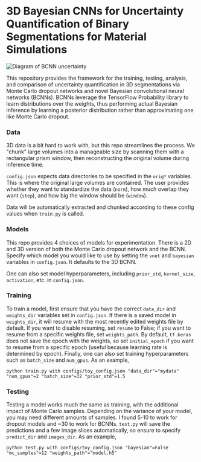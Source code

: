 # 3D Bayesian CNNs for Uncertainty Quantification of Binary Segmentations for Material Simulations

![Diagram of BCNN uncertainty](https://raw.githubusercontent.com/sandialabs/bcnn/master/unc.PNG)

This repository provides the framework for the training, testing, analysis, and comparison of uncertainty quantification in 3D segmentations via Monte Carlo dropout networks and novel Bayesian convolutional neural networks (BCNNs). BCNNs leverage the TensorFlow Probability library to learn distributions over the weights, thus performing actual Bayesian inference by learning a posterior distribution rather than approximating one like Monte Carlo dropout.  

### Data

3D data is a bit hard to work with, but this repo streamlines the process. We "chunk" large volumes into a manageable size by scanning them with a rectangular prism window, then reconstructing the original volume during inference time.  

`config.json` expects data directories to be specified in the `orig*` variables. This is where the original large volumes are contained. The user provides whether they want to standardize the data (`norm`), how much overlap they want (`step`), and how big the window should be (`window`).  

Data will be automatically extracted and chunked according to these config values when `train.py` is called.

### Models

This repo provides 4 choices of models for experimentation. There is a 2D and 3D version of both the Monte Carlo dropout network and the BCNN. Specify which model you would like to use by setting the `vnet` and `bayesian` variables in `config.json`. It defaults to the 3D BCNN.  

One can also set model hyperparameters, including `prior_std`, `kernel_size`, `activation`, etc. in `config.json`.

### Training

To train a model, first ensure that you have the correct `data_dir` and `weights_dir` variables set in `config.json`. If there is a saved model in `weights_dir`, it will resume with the most recently edited weights file by default. If you want to disable resuming, set `resume` to False; if you want to resume from a specific weights file, set `weights_path`. By default, `tf.keras` does not save the epoch with the weights, so set `initial_epoch` if you want to resume from a specific epoch (useful because learning rate is determined by epoch). Finally, one can also set training hyperparameters such as `batch_size` and `num_gpus`. As an example,  

`python train.py with configs/toy_config.json "data_dir"="mydata" "num_gpus"=2 "batch_size"=32 "prior_std"=1.5`

### Testing

Testing a model works much the same as training, with the additional impact of Monte Carlo samples. Depending on the variance of your model, you may need different amounts of samples. I found 5-10 to work for dropout models and ~30 to work for BCNNs. `test.py` will save the predictions and a few image slices automatically, so ensure to specify `predict_dir` and `images_dir`. As an example,  

`python test.py with configs/toy_config.json "bayesian"=False "mc_samples"=12 "weights_path"="model.h5"`

